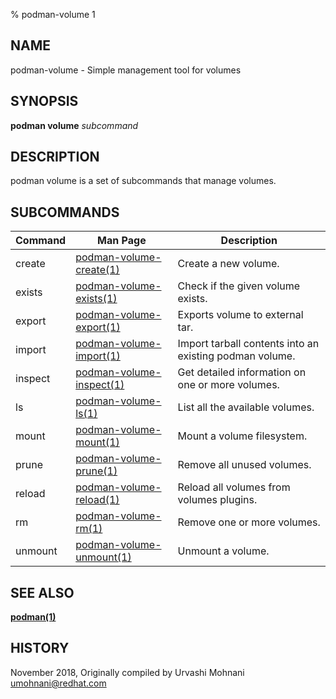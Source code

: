 % podman-volume 1

## NAME

podman\-volume - Simple management tool for volumes

## SYNOPSIS

**podman volume** _subcommand_

## DESCRIPTION

podman volume is a set of subcommands that manage volumes.

## SUBCOMMANDS

| Command | Man Page                                                                    | Description                                             |
| ------- | --------------------------------------------------------------------------- | ------------------------------------------------------- |
| create  | [podman-volume-create(1)](commands/podman-volume/podman-volume-create.md)   | Create a new volume.                                    |
| exists  | [podman-volume-exists(1)](commands/podman-volume/podman-volume-exists.md)   | Check if the given volume exists.                       |
| export  | [podman-volume-export(1)](commands/podman-volume/podman-volume-export.md)   | Exports volume to external tar.                         |
| import  | [podman-volume-import(1)](commands/podman-volume/podman-volume-import.md)   | Import tarball contents into an existing podman volume. |
| inspect | [podman-volume-inspect(1)](commands/podman-volume/podman-volume-inspect.md) | Get detailed information on one or more volumes.        |
| ls      | [podman-volume-ls(1)](commands/podman-volume/podman-volume-ls.md)           | List all the available volumes.                         |
| mount   | [podman-volume-mount(1)](commands/podman-volume/podman-volume-mount.md)     | Mount a volume filesystem.                              |
| prune   | [podman-volume-prune(1)](commands/podman-volume/podman-volume-prune.md)     | Remove all unused volumes.                              |
| reload  | [podman-volume-reload(1)](commands/podman-volume/podman-volume-reload.md)   | Reload all volumes from volumes plugins.                |
| rm      | [podman-volume-rm(1)](commands/podman-volume/podman-volume-rm.md)           | Remove one or more volumes.                             |
| unmount | [podman-volume-unmount(1)](commands/podman-volume/podman-volume-unmount.md) | Unmount a volume.                                       |

## SEE ALSO

**[podman(1)](commands/podman.md)**

## HISTORY

November 2018, Originally compiled by Urvashi Mohnani <umohnani@redhat.com>
